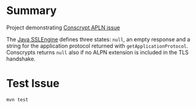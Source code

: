 # Summary

Project demonstrating [Conscrypt APLN issue](https://github.com/google/conscrypt/issues/1003) 

The [Java SSLEngine](https://docs.oracle.com/en/java/javase/11/docs/api/java.base/javax/net/ssl/SSLEngine.html#getApplicationProtocol())
defines three states: `null`, an empty response and a string for the application protocol returned with `getApplicationProtocol`.
Conscrypts returns `null` also if no ALPN extension is included in the TLS handshake.


# Test Issue

~~~
mvn test
~~~